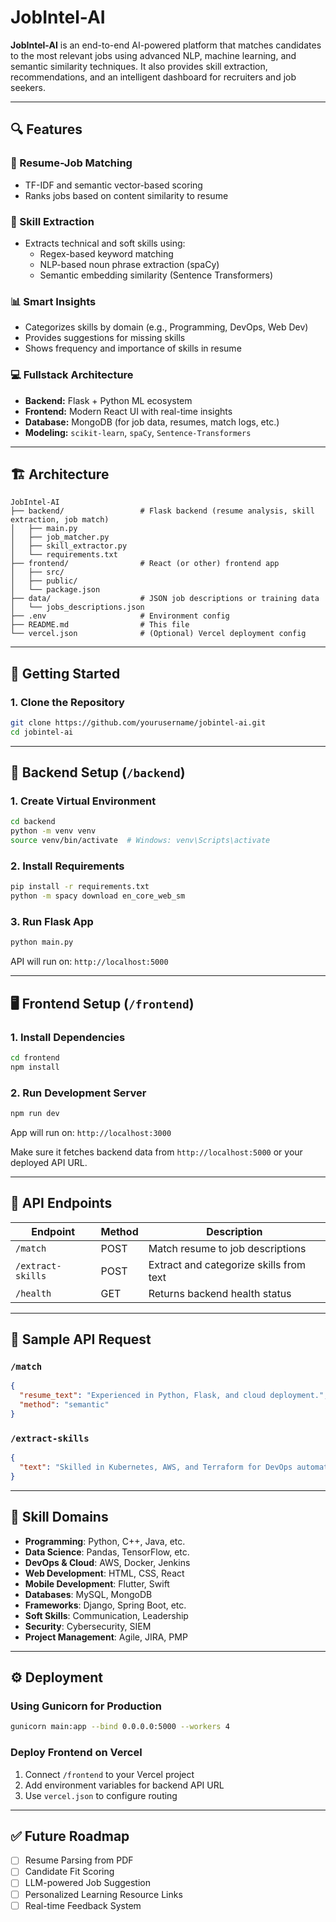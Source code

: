 # JobIntel-AI

**JobIntel-AI** is an end-to-end AI-powered platform that matches candidates to the most relevant jobs using advanced NLP, machine learning, and semantic similarity techniques. It also provides skill extraction, recommendations, and an intelligent dashboard for recruiters and job seekers.

---

## 🔍 Features

### 🔗 Resume-Job Matching
- TF-IDF and semantic vector-based scoring
- Ranks jobs based on content similarity to resume

### 🧠 Skill Extraction
- Extracts technical and soft skills using:
  - Regex-based keyword matching
  - NLP-based noun phrase extraction (spaCy)
  - Semantic embedding similarity (Sentence Transformers)

### 📊 Smart Insights
- Categorizes skills by domain (e.g., Programming, DevOps, Web Dev)
- Provides suggestions for missing skills
- Shows frequency and importance of skills in resume

### 💻 Fullstack Architecture
- **Backend:** Flask + Python ML ecosystem
- **Frontend:** Modern React UI with real-time insights
- **Database:** MongoDB (for job data, resumes, match logs, etc.)
- **Modeling:** `scikit-learn`, `spaCy`, `Sentence-Transformers`

---

## 🏗️ Architecture

```
JobIntel-AI
├── backend/                 # Flask backend (resume analysis, skill extraction, job match)
│   ├── main.py
│   ├── job_matcher.py
│   ├── skill_extractor.py
│   └── requirements.txt
├── frontend/                # React (or other) frontend app
│   ├── src/
│   ├── public/
│   └── package.json
├── data/                    # JSON job descriptions or training data
│   └── jobs_descriptions.json
├── .env                     # Environment config
├── README.md                # This file
└── vercel.json              # (Optional) Vercel deployment config
```

---

## 🚀 Getting Started

### 1. Clone the Repository

```bash
git clone https://github.com/yourusername/jobintel-ai.git
cd jobintel-ai
```

---

## 🔧 Backend Setup (`/backend`)

### 1. Create Virtual Environment

```bash
cd backend
python -m venv venv
source venv/bin/activate  # Windows: venv\Scripts\activate
```

### 2. Install Requirements

```bash
pip install -r requirements.txt
python -m spacy download en_core_web_sm
```

### 3. Run Flask App

```bash
python main.py
```

API will run on: `http://localhost:5000`

---

## 🖥️ Frontend Setup (`/frontend`)

### 1. Install Dependencies

```bash
cd frontend
npm install
```

### 2. Run Development Server

```bash
npm run dev
```

App will run on: `http://localhost:3000`

Make sure it fetches backend data from `http://localhost:5000` or your deployed API URL.

---

## 📡 API Endpoints

| Endpoint             | Method | Description                               |
|----------------------|--------|-------------------------------------------|
| `/match`             | POST   | Match resume to job descriptions          |
| `/extract-skills`    | POST   | Extract and categorize skills from text   |
| `/health`            | GET    | Returns backend health status             |

---

## 🧪 Sample API Request

### `/match`

```json
{
  "resume_text": "Experienced in Python, Flask, and cloud deployment.",
  "method": "semantic"
}
```

### `/extract-skills`

```json
{
  "text": "Skilled in Kubernetes, AWS, and Terraform for DevOps automation."
}
```

---

## 🧠 Skill Domains

- **Programming**: Python, C++, Java, etc.
- **Data Science**: Pandas, TensorFlow, etc.
- **DevOps & Cloud**: AWS, Docker, Jenkins
- **Web Development**: HTML, CSS, React
- **Mobile Development**: Flutter, Swift
- **Databases**: MySQL, MongoDB
- **Frameworks**: Django, Spring Boot, etc.
- **Soft Skills**: Communication, Leadership
- **Security**: Cybersecurity, SIEM
- **Project Management**: Agile, JIRA, PMP

---

## ⚙️ Deployment

### Using Gunicorn for Production

```bash
gunicorn main:app --bind 0.0.0.0:5000 --workers 4
```

### Deploy Frontend on Vercel

1. Connect `/frontend` to your Vercel project
2. Add environment variables for backend API URL
3. Use `vercel.json` to configure routing

---

## ✅ Future Roadmap

- [ ] Resume Parsing from PDF
- [ ] Candidate Fit Scoring
- [ ] LLM-powered Job Suggestion
- [ ] Personalized Learning Resource Links
- [ ] Real-time Feedback System
